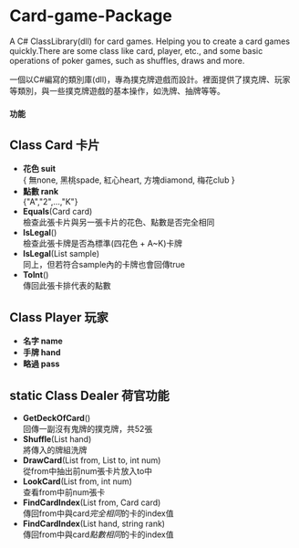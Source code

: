 # Card-game-Package
A C# ClassLibrary(dll) for card games. Helping you to create a card games quickly.There are some class like card, player, etc., and some basic operations of poker games, such as shuffles, draws and more.

一個以C#編寫的類別庫(dll)，專為撲克牌遊戲而設計。裡面提供了撲克牌、玩家等類別，與一些撲克牌遊戲的基本操作，如洗牌、抽牌等等。

#### 功能

## Class Card 卡片
- **花色 suit**  
  { 無none, 黑桃spade, 紅心heart, 方塊diamond, 梅花club }
- **點數 rank**  
  {"A","2",...,"K"}
- **Equals**(Card card)  
  檢查此張卡片與另一張卡片的花色、點數是否完全相同
- **IsLegal**()  
  檢查此張卡牌是否為標準(四花色 + A~K)卡牌
- **IsLegal**(List<Card> sample)  
  同上，但若符合sample內的卡牌也會回傳true
- **ToInt**()  
  傳回此張卡排代表的點數

## Class Player 玩家
- **名字 name**
- **手牌 hand**
- **略過 pass**

## static Class Dealer 荷官功能
- **GetDeckOfCard**()  
  回傳一副沒有鬼牌的撲克牌，共52張
- **Shuffle**(List<Card> hand)  
  將傳入的牌組洗牌
- **DrawCard**(List<Card> from, List<Card> to, int num)  
  從from中抽出前num張卡片放入to中
- **LookCard**(List<Card> from, int num)  
  查看from中前num張卡
- **FindCardIndex**(List<Card> from, Card card)  
  傳回from中與card*完全相同*的卡的index值
- **FindCardIndex**(List<Card> hand, string rank)  
  傳回from中與card*點數相同*的卡的index值
